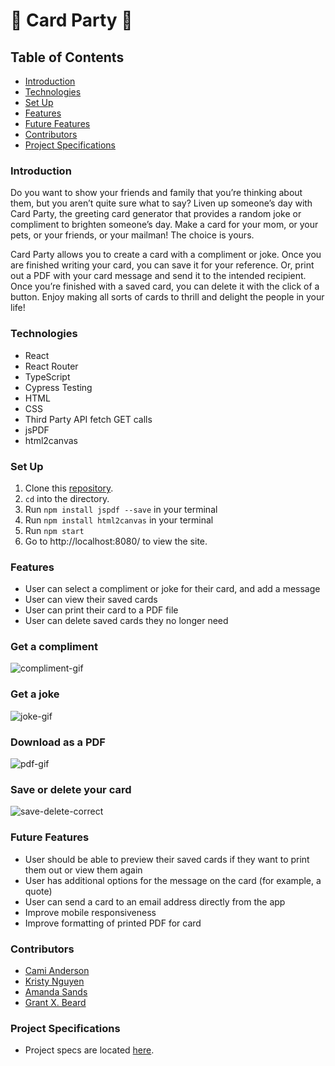 # 🎉 Card Party 🎉


## Table of Contents
- [Introduction](#introduction)
- [Technologies](#technologies)
- [Set Up](#set-up)
- [Features](#features)
- [Future Features](#future-features)
- [Contributors](#contributors)
- [Project Specifications](#project-specifications)

### Introduction
Do you want to show your friends and family that you’re thinking about them, but you aren’t quite sure what to say? Liven up someone’s day with Card Party, the greeting card generator that provides a random joke or compliment to brighten someone’s day. Make a card for your mom, or your pets, or your friends, or your mailman! The choice is yours.

Card Party allows you to create a card with a compliment or joke. Once you are finished writing your card, you can save it for your reference. Or, print out a PDF with your card message and send it to the intended recipient.  Once you’re finished with a saved card, you can delete it with the click of a button. Enjoy making all sorts of cards to thrill and delight the people in your life!


### Technologies
- React
- React Router
- TypeScript
- Cypress Testing
- HTML
- CSS
- Third Party API fetch GET calls
- jsPDF
- html2canvas

### Set Up
1.  Clone this [repository](https://github.com/kpn678/stretch-tech).
2. `cd` into the directory.
3. Run `npm install jspdf --save` in your terminal
4. Run `npm install html2canvas` in your terminal
5. Run `npm start`
6. Go to http://localhost:8080/ to view the site.

### Features
- User can select a compliment or joke for their card, and add a message
- User can view their saved cards
- User can print their card to a PDF file
- User can delete saved cards they no longer need

### Get a compliment
![compliment-gif](https://user-images.githubusercontent.com/93043035/182250422-1670766c-c60b-4fba-b97c-be60be48851b.gif)

###  Get a joke
![joke-gif](https://user-images.githubusercontent.com/93043035/182250486-569ed7d9-de58-4078-ac40-2e50f2bbc383.gif)

###  Download as a PDF
![pdf-gif](https://user-images.githubusercontent.com/93043035/182250685-44b0acbb-7999-4292-84a6-6d22ce69f5c0.gif)

###  Save or delete your card
![save-delete-correct](https://user-images.githubusercontent.com/93043035/182251321-0ba8f1b0-6e2f-4b32-9b95-dd02767d0f2e.gif)

### Future Features
- User should be able to preview their saved cards if they want to print them out or view them again
- User has additional options for the message on the card (for example, a quote)
- User can send a card to an email address directly from the app
- Improve mobile responsiveness 
- Improve formatting of printed PDF for card

### Contributors
- [Cami Anderson](https://www.linkedin.com/in/camianderson/)
- [Kristy Nguyen](https://www.linkedin.com/in/kristypnguyen/)
- [Amanda Sands](https://www.linkedin.com/in/amanda-noel/)
- [Grant X. Beard](https://www.linkedin.com/in/grant-x-beard-a287bb232/)

### Project Specifications
- Project specs are located [here](https://frontend.turing.edu/projects/module-3/stretch.html).

